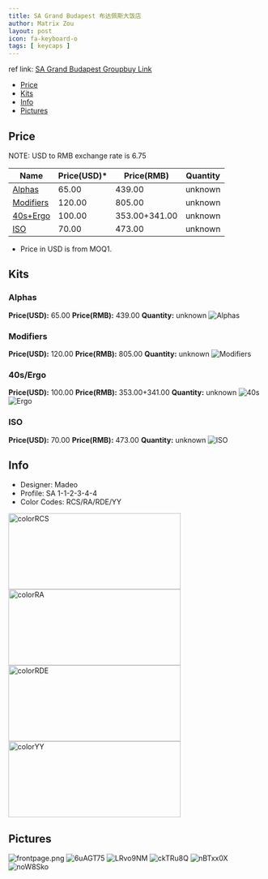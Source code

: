 ```yaml
---
title: SA Grand Budapest 布达佩斯大饭店
author: Matrix Zou
layout: post
icon: fa-keyboard-o
tags: [ keycaps ]
---
```


ref link: [SA Grand Budapest Groupbuy Link](https://geekhack.org/index.php?topic=85413.0)

* [Price](#price)
* [Kits](#kits)
* [Info](#info)
* [Pictures](#pictures)

## Price

NOTE: USD to RMB exchange rate is 6.75

| Name          | Price(USD)*   | Price(RMB)  | Quantity |
| ------------- | ------------- | ----------- | -------- |
|[Alphas](#alphas)|65.00|439.00|unknown|
|[Modifiers](#modifiers)|120.00|805.00|unknown|
|[40s+Ergo](#40sergo)|100.00|353.00+341.00|unknown|
|[ISO](#iso)|70.00|473.00|unknown|

* Price in USD is from MOQ1.

## Kits
### Alphas
**Price(USD):** 65.00	**Price(RMB):** 439.00	**Quantity:** unknown
<img src="{{ 'assets/images/grandbudapest/kits_pics/alphas.png' | relative_url }}" alt="Alphas" class="image featured">

### Modifiers
**Price(USD):** 120.00	**Price(RMB):** 805.00	**Quantity:** unknown
<img src="{{ 'assets/images/grandbudapest/kits_pics/modifiers.jpg' | relative_url }}" alt="Modifiers" class="image featured">

### 40s/Ergo
**Price(USD):** 100.00	**Price(RMB):** 353.00+341.00	**Quantity:** unknown
<img src="{{ 'assets/images/grandbudapest/kits_pics/40s.jpg' | relative_url }}" alt="40s" class="image featured">
<img src="{{ 'assets/images/grandbudapest/kits_pics/ergo.jpg' | relative_url }}" alt="Ergo" class="image featured">

### ISO
**Price(USD):** 70.00	**Price(RMB):** 473.00	**Quantity:** unknown
<img src="{{ 'assets/images/grandbudapest/kits_pics/iso.jpg' | relative_url }}" alt="ISO" class="image featured">

## Info
* Designer: Madeo
* Profile: SA 1-1-2-3-4-4
* Color Codes: RCS/RA/RDE/YY  
<img src="{{ 'assets/images/SP_ColorCodes/abs/SP_Abs_ColorCodes_RCS.png' | relative_url }}" alt="colorRCS" height="150" width="340">
<img src="{{ 'assets/images/SP_ColorCodes/abs/SP_Abs_ColorCodes_RA.png' | relative_url }}" alt="colorRA" height="150" width="340">
<img src="{{ 'assets/images/SP_ColorCodes/abs/SP_Abs_ColorCodes_RDE.png' | relative_url }}" alt="colorRDE" height="150" width="340">
<img src="{{ 'assets/images/SP_ColorCodes/abs/SP_Abs_ColorCodes_YY.png' | relative_url }}" alt="colorYY" height="150" width="340">

## Pictures
<img src="{{ 'assets/images/grandbudapest/rendering_pics/frontpage.png' | relative_url }}" alt="frontpage.png" class="image featured">
<img src="{{ 'assets/images/grandbudapest/rendering_pics/6uAGT75.jpg' | relative_url }}" alt="6uAGT75" class="image featured">
<img src="{{ 'assets/images/grandbudapest/rendering_pics/LRvo9NM.jpg' | relative_url }}" alt="LRvo9NM" class="image featured">
<img src="{{ 'assets/images/grandbudapest/rendering_pics/ckTRu8Q.jpg' | relative_url }}" alt="ckTRu8Q" class="image featured">
<img src="{{ 'assets/images/grandbudapest/rendering_pics/nBTxx0X.jpg' | relative_url }}" alt="nBTxx0X" class="image featured">
<img src="{{ 'assets/images/grandbudapest/rendering_pics/noW8Sko.jpg' | relative_url }}" alt="noW8Sko" class="image featured">
